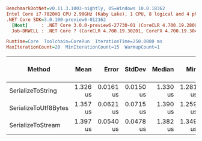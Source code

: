 ``` ini

BenchmarkDotNet=v0.11.3.1003-nightly, OS=Windows 10.0.18362
Intel Core i7-7820HQ CPU 2.90GHz (Kaby Lake), 1 CPU, 8 logical and 4 physical cores
.NET Core SDK=3.0.100-preview6-012162
  [Host]     : .NET Core 3.0.0-preview6-27730-01 (CoreCLR 4.700.19.28001, CoreFX 4.700.19.27908), 64bit RyuJIT
  Job-DRWCLL : .NET Core ? (CoreCLR 4.700.19.30201, CoreFX 4.700.19.30401), 64bit RyuJIT

Runtime=Core  Toolchain=CoreRun  IterationTime=250.0000 ms  
MaxIterationCount=20  MinIterationCount=15  WarmupCount=1  

```
|               Method |     Mean |     Error |    StdDev |   Median |      Min |      Max | Gen 0/1k Op | Gen 1/1k Op | Gen 2/1k Op | Allocated Memory/Op |
|--------------------- |---------:|----------:|----------:|---------:|---------:|---------:|------------:|------------:|------------:|--------------------:|
|    SerializeToString | 1.326 us | 0.0161 us | 0.0150 us | 1.330 us | 1.281 us | 1.346 us |      0.1381 |           - |           - |               584 B |
| SerializeToUtf8Bytes | 1.357 us | 0.0621 us | 0.0715 us | 1.390 us | 1.259 us | 1.439 us |      0.0891 |           - |           - |               376 B |
|    SerializeToStream | 1.397 us | 0.0540 us | 0.0478 us | 1.382 us | 1.349 us | 1.501 us |      0.0331 |           - |           - |               144 B |

